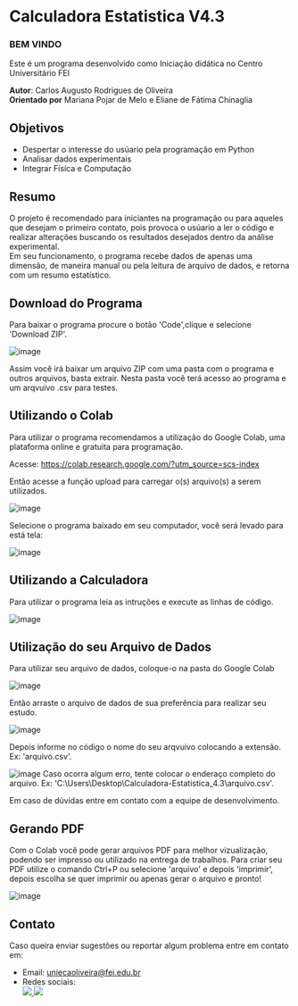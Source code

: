 # Calculadora Estatistica V4.3

### __BEM VINDO__
Este é um programa desenvolvido como Iniciação didática no Centro Universitário FEI

**Autor**: Carlos Augusto Rodrigues de Oliveira   
**Orientado por** Mariana Pojar de Melo e Eliane de Fátima Chinaglia


## Objetivos

* Despertar o interesse do usúario pela programação em Python
* Analisar dados experimentais  
* Integrar Física e Computação 

## Resumo

O projeto é recomendado para iniciantes na programação ou para aqueles que desejam o primeiro contato, pois provoca o usúario a ler o código e realizar alterações buscando os resultados desejados dentro da análise experimental.<br>
Em seu funcionamento, o programa recebe dados de apenas uma dimensão, de maneira manual ou pela leitura de arquivo de dados, e retorna com um resumo estatístico. 

## Download do Programa

Para baixar o programa procure o botão 'Code',clique e selecione 'Download ZIP'.

![image](https://user-images.githubusercontent.com/89401812/154864652-a03b661e-db47-43f0-b901-399a7ce4ba86.png)

Assim você irá baixar um arquivo ZIP com uma pasta com o programa e outros arquivos, basta extrair.
Nesta pasta você terá acesso ao programa e um arqvuivo .csv para testes. 
 

## Utilizando o Colab 

Para utilizar o programa recomendamos a utilização do Google Colab, uma plataforma online e gratuita para programação. <br>

Acesse: https://colab.research.google.com/?utm_source=scs-index <br>

Então acesse a função upload para carregar o(s) arquivo(s) a serem utilizados. 

![image](https://user-images.githubusercontent.com/89401812/154857953-419611b4-b11e-48cb-99ba-5e468db26ac3.png)

Selecione o programa baixado em seu computador, você será levado para está tela:

![image](https://user-images.githubusercontent.com/89401812/154858062-cc8ebbad-1dfc-453c-b0f5-9766f0917696.png)

## Utilizando a Calculadora

Para utilizar o programa leia as intruções e execute as linhas de código. 

![image](https://user-images.githubusercontent.com/89401812/154858280-5263ba21-bb1a-4f41-ad9a-fabd3b230ab3.png)

## Utilização do seu Arquivo de Dados

Para utilizar seu arquivo de dados, coloque-o na pasta do Google Colab 

![image](https://user-images.githubusercontent.com/89401812/154858606-a43c3045-7082-4217-bf9a-a5294ebe0b7d.png)

Então arraste o arquivo de dados de sua preferência para realizar seu estudo. 

![image](https://user-images.githubusercontent.com/89401812/154858807-844d4106-09b5-407c-8faf-5d1a978bd5de.png)

Depois informe no código o nome do seu arqvuivo colocando a extensão. Ex: 'arquivo.csv'. 

![image](https://user-images.githubusercontent.com/89401812/154859171-0289904e-d176-48a4-8e78-409b9033e4b0.png)
Caso ocorra algum erro, tente colocar o enderaço completo do arquivo. Ex: 'C:\Users\Desktop\Calculadora-Estatistica_4.3\arquivo.csv'.
<br>

Em caso de dúvidas entre em contato com a equipe de desenvolvimento.
  
## Gerando PDF 

Com o Colab você pode gerar arquivos PDF para melhor vizualização, podendo ser impresso ou utilizado na entrega de trabalhos. Para criar seu PDF utilize o comando Ctrl+P ou selecione 'arquivo' e depois 'imprimir', depois escolha se quer imprimir ou apenas gerar o arquivo e pronto! 

![image](https://user-images.githubusercontent.com/89401812/155909083-c4daf0d2-b119-471b-b1d4-d9f36640618c.png)


## Contato

Caso queira enviar sugestões ou reportar algum problema entre em contato em: 

* Email: uniecaoliveira@fei.edu.br
* Redes sociais:  
<a href="https://www.instagram.com/gustc_carlos/" target="_blank"><img src="https://img.shields.io/badge/-Instagram-%23E4405F?style=for-the-badge&logo=instagram&logoColor=white" target="_blank">
</a> <a href="https://twitter.com/gustc_carlos" target="_blank"><img src="https://img.shields.io/badge/Twitter-1DA1F2?style=for-the-badge&logo=twitter&logoColor=white" target="_blank">


